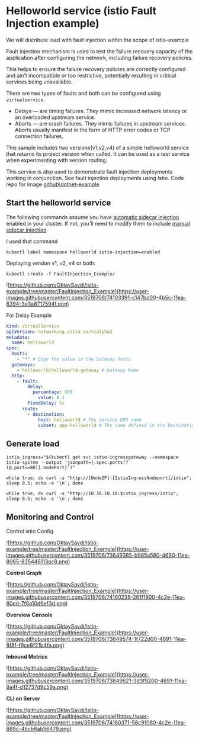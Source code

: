 

# Helloworld service (istio Fault Injection example)

We will distribute load with fault injection within the scope of istio-example

Fault injection mechanism is used to test the failure recovery capacity of the application after configuring the network, including failure recovery policies.

This helps to ensure the failure recovery policies are correctly configured and ain’t incompatible or too restrictive, potentially resulting in critical services being unavailable.

There are two types of faults and both can be configured using `virtualservice`.

-   Delays — are timing failures. They mimic increased network latency or an overloaded upstream service.
-   Aborts — are crash failures. They mimic failures in upstream services. Aborts usually manifest in the form of HTTP error codes or TCP connection failures.

This sample includes two versions(v1,v2,v4) of a simple helloworld service that returns its project version when called. It can be used as a test service when experimenting with version routing.

This service is also used to demonstrate  fault injection deployments working in conjunction. See fault injection deployments using Istio. Code repo for image [github\dotnet-example](https://github.com/OktaySavdi/dotnet-example)

## Start the helloworld service

The following commands assume you have [automatic sidecar injection](https://istio.io/docs/setup/additional-setup/sidecar-injection/#automatic-sidecar-injection) enabled in your cluster. If not, you'll need to modify them to include [manual sidecar injection](https://istio.io/docs/setup/additional-setup/sidecar-injection/#manual-sidecar-injection).

I used that command

    kubectl label namespace helloworld istio-injection=enabled

Deploying version v1, v2, v4 or both:

    kubectl create -f FaultInjection_Example/
    
![https://github.com/OktaySavdi/istio-example/tree/master/FaultInjection_Example](https://user-images.githubusercontent.com/3519706/74103391-c147bd00-4b5c-11ea-8394-3e3a8717594f.png)

For Delay Example
```yaml
kind: VirtualService
apiVersion: networking.istio.io/v1alpha3
metadata:
  name: helloworld
spec:
  hosts:
    - "*" # Copy the value in the Gateway hosts
  gateways:
    - helloworld/helloworld-gateway # Gateway Name
  http:
    - fault:
        delay:
          percentage: 503
            value: 0.1
        fixedDelay: 5s
      route:
        - destination:
            host: helloworld # The Service DNS name
            subset: app-helloworld # The name defined in the DestinationRule
```

## Generate load

    istio_ingress="$(kubectl get svc istio-ingressgateway --namespace istio-system --output 'jsonpath={.spec.ports[?(@.port==80)].nodePort}')"
    
    while true; do curl -s "http://[NodeIP]:[IstioIngressNodeport]/istio"; sleep 0.5; echo -e '\n'; done
    
    while true; do curl -s "http://10.10.10.10:$istio_ingress/istio"; sleep 0.5; echo -e '\n'; done 

## Monitoring and Control

Control istio Config

![https://github.com/OktaySavdi/istio-example/tree/master/FaultInjection_Example](https://user-images.githubusercontent.com/3519706/73649385-b985a580-4690-11ea-8065-835446113ac8.png)

**Control Graph**

![https://github.com/OktaySavdi/istio-example/tree/master/FaultInjection_Example](https://user-images.githubusercontent.com/3519706/74160238-261f1800-4c2e-11ea-80cd-7f8a10d6ef3d.png)

**Overview Console**

![https://github.com/OktaySavdi/istio-example/tree/master/FaultInjection_Example](https://user-images.githubusercontent.com/3519706/73649574-1f722d00-4691-11ea-8f8f-f9ce8f21b4fa.png)

**Inbound Metrics**

![https://github.com/OktaySavdi/istio-example/tree/master/FaultInjection_Example](https://user-images.githubusercontent.com/3519706/73649621-3d3f9200-4691-11ea-9a4f-d12737d9c59a.png)

**CLI on Server**

![https://github.com/OktaySavdi/istio-example/tree/master/FaultInjection_Example](https://user-images.githubusercontent.com/3519706/74160371-58c91080-4c2e-11ea-869c-4bcb6ab56479.png)
